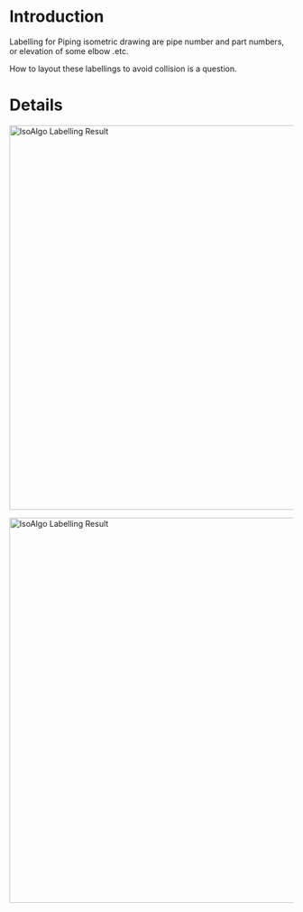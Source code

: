 # Introduction #

Labelling for Piping isometric drawing are pipe number and part numbers, or elevation of some elbow .etc.

How to layout these labellings to avoid collision is a question.


# Details #
<img src='http://www.cppblog.com/images/cppblog_com/eryar/Windows-Live-Writer/IsoAlgo-Labelling_12DDC/IsoAlgo01_thumb.png' title='IsoAlgo Labelling Result' height='682' width='962' alt='IsoAlgo Labelling Result' border='0' /> <br>

<img src='http://www.cppblog.com/images/cppblog_com/eryar/Windows-Live-Writer/IsoAlgo-Labelling_12DDC/IsoAlgo03_thumb.png' title='IsoAlgo Labelling Result' height='683' width='965' alt='IsoAlgo Labelling Result' border='0' />